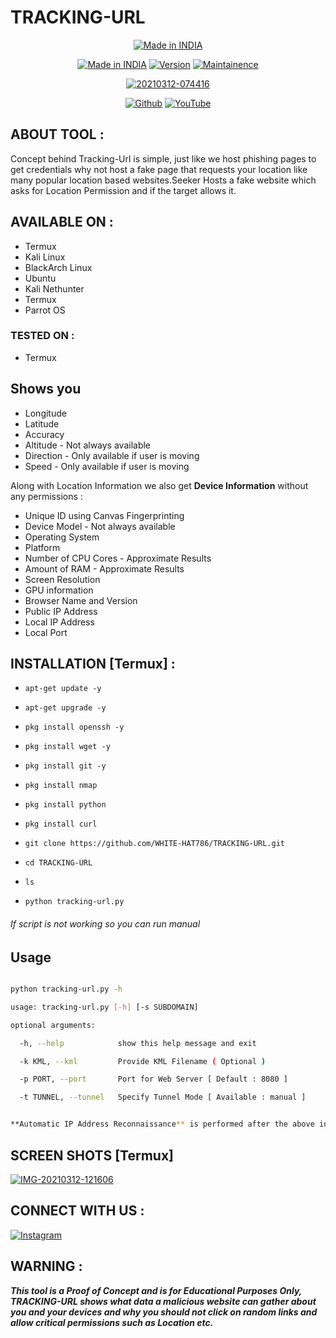 # TRACKING-URL
<p align="center">
<a href="https://github.com/WHITE-HAT786/instagram-tools.git"><img title="Made in INDIA" src="https://img.shields.io/badge/MADE%20IN-INDIA-SCRIPT?colorA=%23ff8100&colorB=%23017e40&colorC=%23ff0000&style=for-the-badge"></a>
</p>

</p>
<p align="center">
<a href="https://github.com/WHITE-HAT786/TRACKING-URL.git"><img title="Made in INDIA" src="https://img.shields.io/badge/Tool-TRACKING_URL-green.svg"></a>
<a href="https://github.com/WHITE-HAT786/TRACKING-URL.git"><img title="Version" src="https://img.shields.io/badge/Version-1.2.5-green.svg?style=flat-square"></a>
<a href="https://github.com/WHITE-HAT786/instagram-tools.git"><img title="Maintainence" src="https://img.shields.io/badge/Maintained%3F-yes-green.svg"></a>
</p>


<p align="center">
<a href="https://ibb.co/xhG6jGM"><img src="https://i.ibb.co/nrfjcfD/20210312-074416.png" alt="20210312-074416" border="0"></a>


</p>


<p align="center">
<a href="https://github.com/WHITE-HAT786"><img title="Github" src="https://img.shields.io/badge/WHITE-HAT786-brightgreen?style=for-the-badge&logo=github"></a>
<a href="https://youtu.be/EgYXZJWgCcQ"><img title="YouTube" src="https://img.shields.io/badge/YouTube-WHITE HAT-red?style=for-the-badge&logo=Youtube"></a>
</p>







## ABOUT TOOL :

Concept behind Tracking-Url is simple, just like we host phishing pages to get credentials why not host a fake page that requests your location like many popular location based websites.Seeker Hosts a fake website which asks for Location Permission and if the target allows it.

## AVAILABLE ON :

* Termux
* Kali Linux
* BlackArch Linux
* Ubuntu
* Kali Nethunter
* Termux
* Parrot OS


### TESTED ON :

* Termux

## Shows you
* Longitude
* Latitude
* Accuracy
* Altitude - Not always available
* Direction - Only available if user is moving
* Speed - Only available if user is moving

Along with Location Information we also get **Device Information** without any permissions :

* Unique ID using Canvas Fingerprinting
* Device Model - Not always available
* Operating System
* Platform
* Number of CPU Cores - Approximate Results
* Amount of RAM - Approximate Results
* Screen Resolution
* GPU information
* Browser Name and Version
* Public IP Address
* Local IP Address
* Local Port
## INSTALLATION [Termux] :

* `apt-get update -y`

* `apt-get upgrade -y`

* `pkg install openssh -y`

* `pkg install wget -y`

* `pkg install git -y`

* `pkg install nmap`

* `pkg install python`

* `pkg install curl`

* `git clone https://github.com/WHITE-HAT786/TRACKING-URL.git`

* `cd TRACKING-URL`

* `ls`

* `python tracking-url.py`
###### If script is not working so you can run manual

## Usage

```bash

python tracking-url.py -h

usage: tracking-url.py [-h] [-s SUBDOMAIN]

optional arguments:

  -h, --help            show this help message and exit

  -k KML, --kml         Provide KML Filename ( Optional )

  -p PORT, --port       Port for Web Server [ Default : 8080 ]

  -t TUNNEL, --tunnel   Specify Tunnel Mode [ Available : manual ]


**Automatic IP Address Reconnaissance** is performed after the above information is received.

```


## SCREEN SHOTS [Termux]

<a href="https://ibb.co/5jkv4th"><img src="https://i.ibb.co/rp3M0T2/IMG-20210312-121606.jpg" alt="IMG-20210312-121606" border="0"></a>
<p align="center">


</p>

## CONNECT WITH US :

[![Instagram](https://img.shields.io/badge/INSTAGRAM-FOLLOW-red?style=for-the-badge&logo=instagram)](https://instagram.com/white_hat_278?igshid=175v9uifresgr)



## WARNING : 

***This tool is a Proof of Concept and is for Educational Purposes Only, TRACKING-URL shows what data a malicious website can gather about you and your devices and why you should not click on random links and allow critical permissions such as Location etc.***




 




